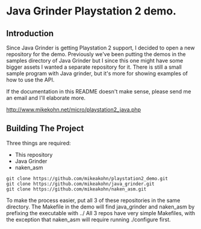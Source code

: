 
Java Grinder Playstation 2 demo.
================================

Introduction
------------

Since Java Grinder is getting Playstation 2 support, I decided
to open a new repository for the demo.  Previously we've been
putting the demos in the samples directory of Java Grinder but
I since this one might have some bigger assets I wanted a
separate repository for it.  There is still a small sample
program with Java grinder, but it's more for showing examples
of how to use the API.

If the documentation in this README doesn't make sense, please
send me an email and I'll elaborate more.

http://www.mikekohn.net/micro/playstation2_java.php

Building The Project
-------------------

Three things are required:

* This repository
* Java Grinder
* naken_asm

```
git clone https://github.com/mikeakohn/playstation2_demo.git
git clone https://github.com/mikeakohn/java_grinder.git
git clone https://github.com/mikeakohn/naken_asm.git
```

To make the process easier, put all 3 of these repositories in the
same directory.  The Makefile in the demo will find java_grinder and
naken_asm by prefixing the executable with ../  All 3 repos have
very simple Makefiles, with the exception that naken_asm will require
running ./configure first.

